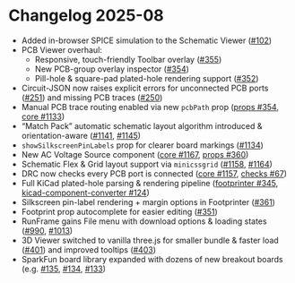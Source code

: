 # Changelog 2025-08

- Added in-browser SPICE simulation to the Schematic Viewer ([#102](https://github.com/tscircuit/schematic-viewer/pull/102))
- PCB Viewer overhaul:
  - Responsive, touch-friendly Toolbar overlay ([#355](https://github.com/tscircuit/pcb-viewer/pull/355))
  - New PCB-group overlay inspector ([#354](https://github.com/tscircuit/pcb-viewer/pull/354))
  - Pill-hole & square-pad plated-hole rendering support ([#352](https://github.com/tscircuit/pcb-viewer/pull/352))
- Circuit-JSON now raises explicit errors for unconnected PCB ports ([#251](https://github.com/tscircuit/circuit-json/pull/251)) and missing PCB traces ([#250](https://github.com/tscircuit/circuit-json/pull/250))
- Manual PCB trace routing enabled via new `pcbPath` prop ([props #354](https://github.com/tscircuit/props/pull/354), [core #1133](https://github.com/tscircuit/core/pull/1133))
- “Match Pack” automatic schematic layout algorithm introduced & orientation-aware ([#1141](https://github.com/tscircuit/core/pull/1141), [#1145](https://github.com/tscircuit/core/pull/1145))
- `showSilkscreenPinLabels` prop for clearer board markings ([#1134](https://github.com/tscircuit/core/pull/1134))
- New AC Voltage Source component ([core #1167](https://github.com/tscircuit/core/pull/1167), [props #360](https://github.com/tscircuit/props/pull/360))
- Schematic Flex & Grid layout support via `minicssgrid` ([#1158](https://github.com/tscircuit/core/pull/1158), [#1164](https://github.com/tscircuit/core/pull/1164))
- DRC now checks every PCB port is connected ([core #1157](https://github.com/tscircuit/core/pull/1157), [checks #67](https://github.com/tscircuit/checks/pull/67))
- Full KiCad plated-hole parsing & rendering pipeline ([footprinter #345](https://github.com/tscircuit/footprinter/pull/345), [kicad-component-converter #124](https://github.com/tscircuit/kicad-component-converter/pull/124))
- Silkscreen pin-label rendering + margin options in Footprinter ([#361](https://github.com/tscircuit/footprinter/pull/361))
- Footprint prop autocomplete for easier editing ([#351](https://github.com/tscircuit/props/pull/351))
- RunFrame gains File menu with download options & loading states ([#990](https://github.com/tscircuit/runframe/pull/990), [#1013](https://github.com/tscircuit/runframe/pull/1013))
- 3D Viewer switched to vanilla three.js for smaller bundle & faster load ([#401](https://github.com/tscircuit/3d-viewer/pull/401)) and improved tooltips ([#403](https://github.com/tscircuit/3d-viewer/pull/403))
- SparkFun board library expanded with dozens of new breakout boards (e.g. [#135](https://github.com/tscircuit/sparkfun-boards/pull/135), [#134](https://github.com/tscircuit/sparkfun-boards/pull/134), [#133](https://github.com/tscircuit/sparkfun-boards/pull/133))
